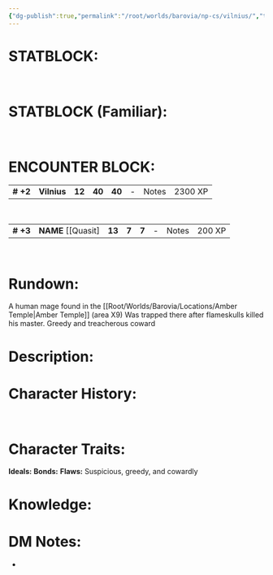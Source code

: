 ```yaml
---
{"dg-publish":true,"permalink":"/root/worlds/barovia/np-cs/vilnius/","tags":["Barovia"]}
---
```


# **STATBLOCK:**

 

# **STATBLOCK (Familiar):**

 

# **ENCOUNTER BLOCK:**

|           |             |        |        |        |     |       |         |
|-----------|-------------|--------|--------|--------|-----|-------|---------|
| **\# +2** | **Vilnius** | **12** | **40** | **40** | \-  | Notes | 2300 XP |

 

|           |                       |        |       |       |     |       |        |
|-----------|-----------------------|--------|-------|-------|-----|-------|--------|
| **\# +3** | **NAME** \[\[Quasit\] | **13** | **7** | **7** | \-  | Notes | 200 XP |

 

# **Rundown:**

A human mage found in the [[Root/Worlds/Barovia/Locations/Amber Temple\|Amber Temple]] (area X9)
Was trapped there after flameskulls killed his master.
Greedy and treacherous coward

# **Description:**

# **Character History:**
 

# **Character Traits:** 

**Ideals:**
**Bonds:**
**Flaws:** Suspicious, greedy, and cowardly 


# **Knowledge:**


# **DM Notes:**

-    

 